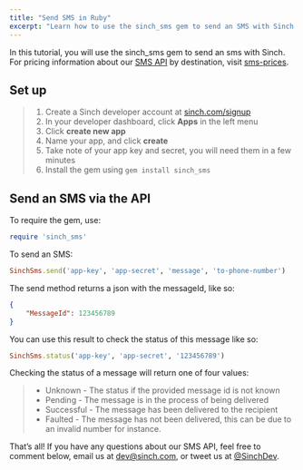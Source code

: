 ```yaml
---
title: "Send SMS in Ruby"
excerpt: "Learn how to use the sinch_sms gem to send an SMS with Sinch."
---
```

In this tutorial, you will use the sinch\_sms gem to send an sms with Sinch. For pricing information about our [SMS API](https://www.sinch.com/sms-api/) by destination, visit [sms-prices](http://www.sinch.com/pricing/sms-prices/).

## Set up

> 1.  Create a Sinch developer account at [sinch.com/signup](https://portal.sinch.com/#/signup)
> 2.  In your developer dashboard, click **Apps** in the left menu
> 3.  Click **create new app**
> 4.  Name your app, and click **create**
> 5.  Take note of your app key and secret, you will need them in a few minutes
> 6.  Install the gem using `gem install sinch_sms`

## Send an SMS via the API

To require the gem, use:

```ruby
require 'sinch_sms'
```

To send an SMS:

```ruby
SinchSms.send('app-key', 'app-secret', 'message', 'to-phone-number')
```

The send method returns a json with the messageId, like so:

```json
{
    "MessageId": 123456789
}
```

You can use this result to check the status of this message like so:

```ruby
SinchSms.status('app-key', 'app-secret', '123456789')
```

Checking the status of a message will return one of four values:

>   - Unknown - The status if the provided message id is not known
>   - Pending - The message is in the process of being delivered
>   - Successful - The message has been delivered to the recipient
>   - Faulted - The message has not been delivered, this can be due to an invalid number for instance.

That’s all\! If you have any questions about our SMS API, feel free to comment below, email us at <dev@sinch.com>, or tweet us at [@SinchDev](http://www.twitter.com/sinchdev).


